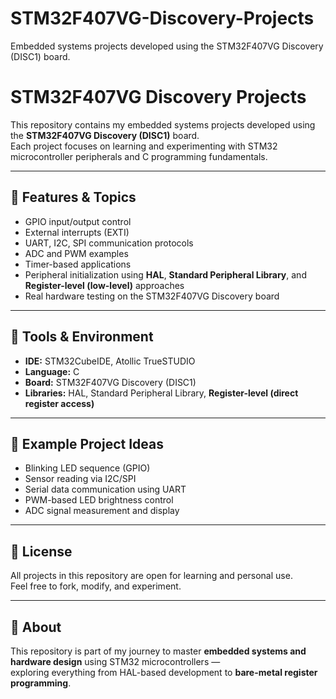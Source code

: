 # STM32F407VG-Discovery-Projects
Embedded systems projects developed using the STM32F407VG Discovery (DISC1) board.
# STM32F407VG Discovery Projects

This repository contains my embedded systems projects developed using the **STM32F407VG Discovery (DISC1)** board.  
Each project focuses on learning and experimenting with STM32 microcontroller peripherals and C programming fundamentals.

---

## 🔧 Features & Topics
- GPIO input/output control  
- External interrupts (EXTI)  
- UART, I2C, SPI communication protocols  
- ADC and PWM examples  
- Timer-based applications  
- Peripheral initialization using **HAL**, **Standard Peripheral Library**, and **Register-level (low-level)** approaches  
- Real hardware testing on the STM32F407VG Discovery board  

---

## 🧠 Tools & Environment
- **IDE:** STM32CubeIDE, Atollic TrueSTUDIO  
- **Language:** C  
- **Board:** STM32F407VG Discovery (DISC1)  
- **Libraries:** HAL, Standard Peripheral Library, **Register-level (direct register access)**  

---

## 🧩 Example Project Ideas
- Blinking LED sequence (GPIO)  
- Sensor reading via I2C/SPI  
- Serial data communication using UART  
- PWM-based LED brightness control  
- ADC signal measurement and display  

---

## 📄 License
All projects in this repository are open for learning and personal use.  
Feel free to fork, modify, and experiment.

---

## 🧠 About
This repository is part of my journey to master **embedded systems and hardware design** using STM32 microcontrollers —  
exploring everything from HAL-based development to **bare-metal register programming**.
